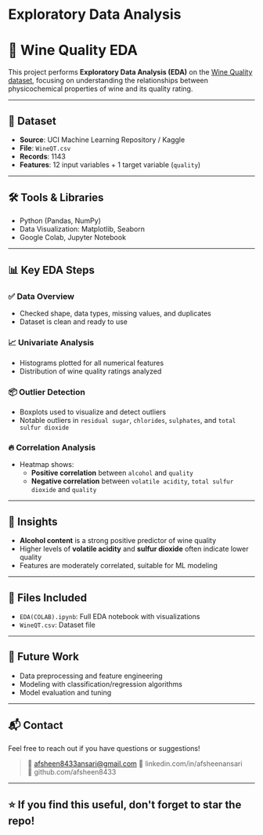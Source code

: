 # Exploratory Data Analysis
# 🍷 Wine Quality EDA

This project performs **Exploratory Data Analysis (EDA)** on the [Wine Quality dataset](https://www.kaggle.com/datasets/uciml/red-wine-quality-cortez-et-al-2009), focusing on understanding the relationships between physicochemical properties of wine and its quality rating.

---

## 📁 Dataset

- **Source**: UCI Machine Learning Repository / Kaggle  
- **File**: `WineQT.csv`  
- **Records**: 1143  
- **Features**: 12 input variables + 1 target variable (`quality`)

---

## 🛠️ Tools & Libraries

- Python (Pandas, NumPy)
- Data Visualization: Matplotlib, Seaborn
- Google Colab, Jupyter Notebook

---

## 📊 Key EDA Steps

### ✅ Data Overview
- Checked shape, data types, missing values, and duplicates
- Dataset is clean and ready to use

### 📈 Univariate Analysis
- Histograms plotted for all numerical features
- Distribution of wine quality ratings analyzed

### 📦 Outlier Detection
- Boxplots used to visualize and detect outliers
- Notable outliers in `residual sugar`, `chlorides`, `sulphates`, and `total sulfur dioxide`

### 🔥 Correlation Analysis
- Heatmap shows:
  - **Positive correlation** between `alcohol` and `quality`
  - **Negative correlation** between `volatile acidity`, `total sulfur dioxide` and `quality`

---

## 📌 Insights

- **Alcohol content** is a strong positive predictor of wine quality
- Higher levels of **volatile acidity** and **sulfur dioxide** often indicate lower quality
- Features are moderately correlated, suitable for ML modeling

---

## 📂 Files Included

- `EDA(COLAB).ipynb`: Full EDA notebook with visualizations
- `WineQT.csv`: Dataset file

---

## 🚀 Future Work

- Data preprocessing and feature engineering
- Modeling with classification/regression algorithms
- Model evaluation and tuning

---

## 📬 Contact

Feel free to reach out if you have questions or suggestions!

> 📧 afsheen8433ansari@gmail.com 
> 💼 linkedin.com/in/afsheenansari  
> 🐙 github.com/afsheen8433 

---

## ⭐️ If you find this useful, don't forget to star the repo!
